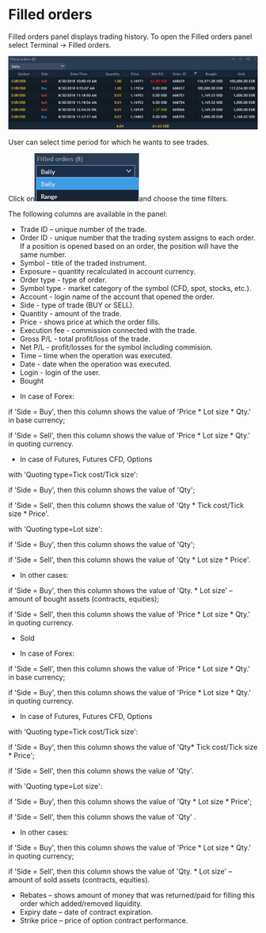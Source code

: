 # Filled orders


Filled orders panel displays trading history. To open the Filled orders panel select Terminal -&gt; Filled orders.

![](../../.gitbook/assets/2%20%2818%29.png)

 User can select time period for which he wants to see trades. 

Click on![](../../.gitbook/assets/3%20%2811%29.png)and choose the time filters.

The following columns are available in the panel:

* Trade ID – unique number of the trade.
* Order ID - unique number that the trading system assigns to each order. If a position is opened based on an order, the position will have the same number.
* Symbol - title of the traded instrument.
* Exposure – quantity recalculated in account currency.
* Order type - type of order.
* Symbol type - market category of the symbol \(CFD, spot, stocks, etc.\).
* Account - login name of the account that opened the order.
* Side - type of trade \(BUY or SELL\).
* Quantity - amount of the trade.
* Price - shows price at which the order fills.
* Execution fee - commission connected with the trade.
* Gross P/L - total profit/loss of the trade.
* Net P/L - profit/losses for the symbol including commision.
* Time – time when the operation was executed.
* Date - date when the operation was executed.
* Login - login of the user.
* Bought

- In case of Forex:

if 'Side = Buy', then this column shows the value of 'Price \* Lot size \* Qty.' in base currency;

if 'Side = Sell', then this column shows the value of 'Price \* Lot size \* Qty.' in quoting currency.

- In case of Futures, Futures CFD, Options

with 'Quoting type=Tick cost/Tick size':

if 'Side = Buy', then this column shows the value of 'Qty';

if 'Side = Sell', then this column shows the value of 'Qty \* Tick cost/Tick size \* Price'.

with 'Quoting type=Lot size':

if 'Side = Buy', then this column shows the value of 'Qty';

if 'Side = Sell', then this column shows the value of 'Qty \* Lot size \* Price'.

- In other cases:

if 'Side = Buy', then this column shows the value of 'Qty. \* Lot size' – amount of bought assets \(contracts, equities\);

if 'Side = Sell', then this column shows the value of 'Price \* Lot size \* Qty.' in quoting currency.

* Sold

- In case of Forex:

if 'Side = Sell', then this column shows the value of 'Price \* Lot size \* Qty.' in base currency;

if 'Side = Buy', then this column shows the value of 'Price \* Lot size \* Qty.' in quoting currency.

- In case of Futures, Futures CFD, Options

with 'Quoting type=Tick cost/Tick size':

if 'Side = Buy', then this column shows the value of 'Qty\* Tick cost/Tick size \* Price';

if 'Side = Sell', then this column shows the value of 'Qty'.

with 'Quoting type=Lot size':

if 'Side = Buy', then this column shows the value of 'Qty \* Lot size \* Price';

if 'Side = Sell', then this column shows the value of 'Qty' .

- In other cases:

if 'Side = Buy', then this column shows the value of 'Price \* Lot size \* Qty.' in quoting currency;

if 'Side = Sell', then this column shows the value of 'Qty. \* Lot size' – amount of sold assets \(contracts, equities\).

* Rebates – shows amount of money that was returned/paid for filling this order which added/removed liquidity.
* Expiry date – date of contract expiration.
* Strike price – price of option contract performance.



